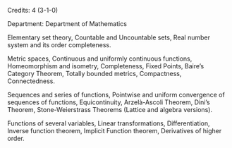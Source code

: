 Credits: 4 (3-1-0)

Department: Department of Mathematics

Elementary set theory, Countable and Uncountable sets, Real number system and its order completeness.

Metric spaces, Continuous and uniformly continuous functions, Homeomorphism and isometry, Completeness, Fixed Points, Baire’s Category Theorem, Totally bounded metrics, Compactness, Connectedness.

Sequences and series of functions, Pointwise and uniform convergence of sequences of functions, Equicontinuity, Arzelà-Ascoli Theorem, Dini’s Theorem, Stone-Weierstrass Theorems (Lattice and algebra versions).

Functions of several variables, Linear transformations, Differentiation, Inverse function theorem, Implicit Function theorem, Derivatives of higher order.